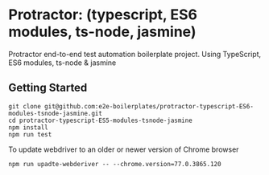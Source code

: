 # Protractor: (typescript, ES6 modules, ts-node, jasmine)
Protractor end-to-end test automation boilerplate project. Using TypeScript, ES6 modules, ts-node &amp; jasmine

## Getting Started 

    git clone git@github.com:e2e-boilerplates/protractor-typescript-ES6-modules-tsnode-jasmine.git
    cd protractor-typescript-ES5-modules-tsnode-jasmine
    npm install
    npm run test
    
To update webdriver to an older or newer version of Chrome browser
    
    npm run upadte-webderiver -- --chrome.version=77.0.3865.120
